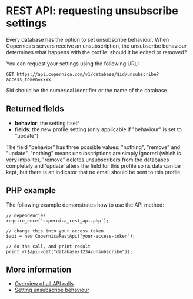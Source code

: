 # REST API: requesting unsubscribe settings
Every database has the option to set unsubscribe behaviour. When Copernica’s servers receive an unsubscription, the unsubscribe behaviour determines what happens with the profile: should it be edited or removed?

You can request your settings using the following URL:

`GET https://api.copernica.com/v1/database/$id/unsubscribe?access_token=xxxx`

$id should be the numerical identifier or the name of the database.

## Returned fields
- **behavior**: the setting itself
- **fields**: the new profile setting (only applicable if "behaviour" is set to "update")

The field "behavior" has three possible values: "nothing", "remove" and "update". "nothing"
 means unsubscriptions are simply ignored (which is very impolite), "remove" deletes 
 unsubscribers from the databases completely and 'update' alters the field for this 
 profile so its data can be kept, but there is an indicator that no email should be sent to 
 this profile.

## PHP example
The following example demonstrates how to use the API method:

	// dependencies
	require_once('copernica_rest_api.php');

	// change this into your access token
	$api = new CopernicaRestApi("your-access-token");

	// do the call, and print result
	print_r($api->get("database/1234/unsubscribe"));

## More information
- [Overview of all API calls](rest-api)
- [Setting unsubscribe behaviour](rest-put-database-unsubscribe)

